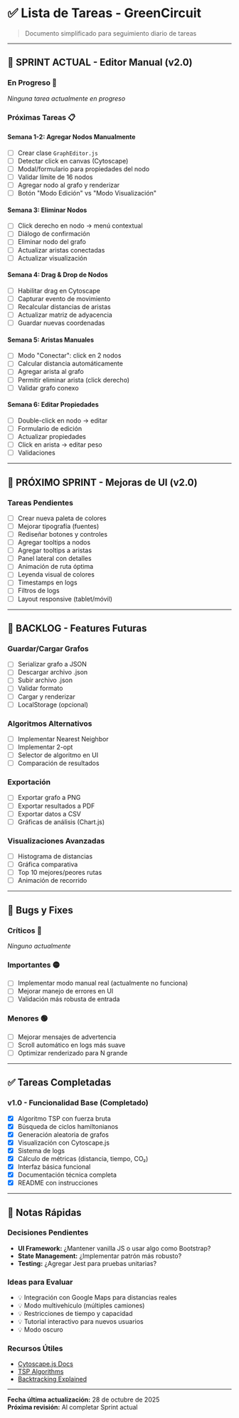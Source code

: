 # ✅ Lista de Tareas - GreenCircuit

> Documento simplificado para seguimiento diario de tareas

---

## 🚀 SPRINT ACTUAL - Editor Manual (v2.0)

### En Progreso 🔄

_Ninguna tarea actualmente en progreso_

### Próximas Tareas 📋

#### Semana 1-2: Agregar Nodos Manualmente

- [ ] Crear clase `GraphEditor.js`
- [ ] Detectar click en canvas (Cytoscape)
- [ ] Modal/formulario para propiedades del nodo
- [ ] Validar límite de 16 nodos
- [ ] Agregar nodo al grafo y renderizar
- [ ] Botón "Modo Edición" vs "Modo Visualización"

#### Semana 3: Eliminar Nodos

- [ ] Click derecho en nodo → menú contextual
- [ ] Diálogo de confirmación
- [ ] Eliminar nodo del grafo
- [ ] Actualizar aristas conectadas
- [ ] Actualizar visualización

#### Semana 4: Drag & Drop de Nodos

- [ ] Habilitar drag en Cytoscape
- [ ] Capturar evento de movimiento
- [ ] Recalcular distancias de aristas
- [ ] Actualizar matriz de adyacencia
- [ ] Guardar nuevas coordenadas

#### Semana 5: Aristas Manuales

- [ ] Modo "Conectar": click en 2 nodos
- [ ] Calcular distancia automáticamente
- [ ] Agregar arista al grafo
- [ ] Permitir eliminar arista (click derecho)
- [ ] Validar grafo conexo

#### Semana 6: Editar Propiedades

- [ ] Double-click en nodo → editar
- [ ] Formulario de edición
- [ ] Actualizar propiedades
- [ ] Click en arista → editar peso
- [ ] Validaciones

---

## 🎨 PRÓXIMO SPRINT - Mejoras de UI (v2.0)

### Tareas Pendientes

- [ ] Crear nueva paleta de colores
- [ ] Mejorar tipografía (fuentes)
- [ ] Rediseñar botones y controles
- [ ] Agregar tooltips a nodos
- [ ] Agregar tooltips a aristas
- [ ] Panel lateral con detalles
- [ ] Animación de ruta óptima
- [ ] Leyenda visual de colores
- [ ] Timestamps en logs
- [ ] Filtros de logs
- [ ] Layout responsive (tablet/móvil)

---

## 💾 BACKLOG - Features Futuras

### Guardar/Cargar Grafos

- [ ] Serializar grafo a JSON
- [ ] Descargar archivo .json
- [ ] Subir archivo .json
- [ ] Validar formato
- [ ] Cargar y renderizar
- [ ] LocalStorage (opcional)

### Algoritmos Alternativos

- [ ] Implementar Nearest Neighbor
- [ ] Implementar 2-opt
- [ ] Selector de algoritmo en UI
- [ ] Comparación de resultados

### Exportación

- [ ] Exportar grafo a PNG
- [ ] Exportar resultados a PDF
- [ ] Exportar datos a CSV
- [ ] Gráficas de análisis (Chart.js)

### Visualizaciones Avanzadas

- [ ] Histograma de distancias
- [ ] Gráfica comparativa
- [ ] Top 10 mejores/peores rutas
- [ ] Animación de recorrido

---

## 🐛 Bugs y Fixes

### Críticos 🔴

_Ninguno actualmente_

### Importantes 🟡

- [ ] Implementar modo manual real (actualmente no funciona)
- [ ] Mejorar manejo de errores en UI
- [ ] Validación más robusta de entrada

### Menores 🟢

- [ ] Mejorar mensajes de advertencia
- [ ] Scroll automático en logs más suave
- [ ] Optimizar renderizado para N grande

---

## ✅ Tareas Completadas

### v1.0 - Funcionalidad Base (Completado)

- [x] Algoritmo TSP con fuerza bruta
- [x] Búsqueda de ciclos hamiltonianos
- [x] Generación aleatoria de grafos
- [x] Visualización con Cytoscape.js
- [x] Sistema de logs
- [x] Cálculo de métricas (distancia, tiempo, CO₂)
- [x] Interfaz básica funcional
- [x] Documentación técnica completa
- [x] README con instrucciones

---

## 📝 Notas Rápidas

### Decisiones Pendientes

- **UI Framework:** ¿Mantener vanilla JS o usar algo como Bootstrap?
- **State Management:** ¿Implementar patrón más robusto?
- **Testing:** ¿Agregar Jest para pruebas unitarias?

### Ideas para Evaluar

- 💡 Integración con Google Maps para distancias reales
- 💡 Modo multivehículo (múltiples camiones)
- 💡 Restricciones de tiempo y capacidad
- 💡 Tutorial interactivo para nuevos usuarios
- 💡 Modo oscuro

### Recursos Útiles

- [Cytoscape.js Docs](https://js.cytoscape.org/)
- [TSP Algorithms](https://en.wikipedia.org/wiki/Travelling_salesman_problem)
- [Backtracking Explained](https://www.geeksforgeeks.org/backtracking-algorithms/)

---

**Fecha última actualización:** 28 de octubre de 2025  
**Próxima revisión:** Al completar Sprint actual
